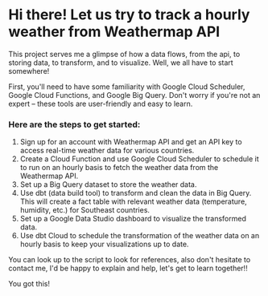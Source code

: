 # Hi there! Let us try to track a hourly weather from Weathermap API

This project serves me a glimpse of how a data flows, from the api, to storing data, to transform, and to visualize. Well, we all have to start somewhere!

First, you'll need to have some familiarity with Google Cloud Scheduler, Google Cloud Functions, and Google Big Query. Don't worry if you're not an expert – these tools are user-friendly and easy to learn.

### Here are the steps to get started:

1. Sign up for an account with Weathermap API and get an API key to access real-time weather data for various countries.
2. Create a Cloud Function and use Google Cloud Scheduler to schedule it to run on an hourly basis to fetch the weather data from the Weathermap API.
3. Set up a Big Query dataset to store the weather data.
4. Use dbt (data build tool) to transform and clean the data in Big Query. This will create a fact table with relevant weather data (temperature, humidity, etc.) for Southeast countries.
5. Set up a Google Data Studio dashboard to visualize the transformed data.
6. Use dbt Cloud to schedule the transformation of the weather data on an hourly basis to keep your visualizations up to date.

You can look up to the script to look for references, also don't hesitate to contact me, I'd be happy to explain and help, let's get to learn together!!

You got this!

